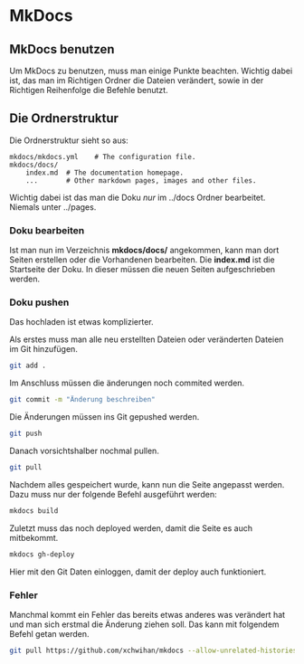 # MkDocs

## MkDocs benutzen

Um MkDocs zu benutzen, muss man einige Punkte beachten. Wichtig dabei ist, das man im Richtigen Ordner die Dateien verändert, sowie in der Richtigen Reihenfolge die Befehle benutzt.

## Die Ordnerstruktur

Die Ordnerstruktur sieht so aus:

    mkdocs/mkdocs.yml    # The configuration file.
    mkdocs/docs/
        index.md  # The documentation homepage.
        ...       # Other markdown pages, images and other files.

Wichtig dabei ist das man die Doku *nur* im ../docs Ordner bearbeitet. Niemals unter ../pages.

### Doku bearbeiten

Ist man nun im Verzeichnis **mkdocs/docs/** angekommen, kann man dort Seiten erstellen oder die Vorhandenen bearbeiten. 
Die **index.md** ist die Startseite der Doku. In dieser müssen die neuen Seiten aufgeschrieben werden.

### Doku pushen

Das hochladen ist etwas komplizierter. 

Als erstes muss man alle neu erstellten Dateien oder veränderten Dateien im Git hinzufügen.

```bash
git add .
```

Im Anschluss müssen die änderungen noch commited werden.

```bash
git commit -m "Änderung beschreiben"
```

Die Änderungen müssen ins Git gepushed werden.

```bash
git push
```

Danach vorsichtshalber nochmal pullen.

```bash
git pull
```

Nachdem alles gespeichert wurde, kann nun die Seite angepasst werden. Dazu muss nur der folgende Befehl ausgeführt werden:

```bash
mkdocs build 
```

Zuletzt muss das noch deployed werden, damit die Seite es auch mitbekommt.

```bash
mkdocs gh-deploy
```

Hier mit den Git Daten einloggen, damit der deploy auch funktioniert.

### Fehler

Manchmal kommt ein Fehler das bereits etwas anderes was verändert hat und man sich erstmal die Änderung ziehen soll.
Das kann mit folgendem Befehl getan werden.
```bash
git pull https://github.com/xchwihan/mkdocs --allow-unrelated-histories
```
